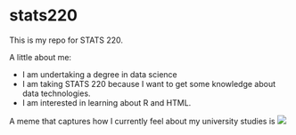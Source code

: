 # stats220

This is my repo for STATS 220. 

A little about me:

- I am undertaking a degree in data science
- I am taking STATS 220 because I want to get some knowledge about data technologies.
- I am interested in learning about R and HTML.

A meme that captures how I currently feel about my university studies is ![](https://c.tenor.com/8druEACXtX8AAAAd/tenor.gif)
